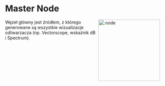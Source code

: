 # Master Node

<img align="right" style="margin-left: 8px;" src="https://cdn.discordapp.com/attachments/667464431562653706/1052196096467812392/master_node.png" alt=".node" width="200"/>

Węzeł główny jest źródłem, z którego generowane są wszystkie wizualizacje odtwarzacza (np. Vectorscope, wskaźnik dB i Spectrum).
